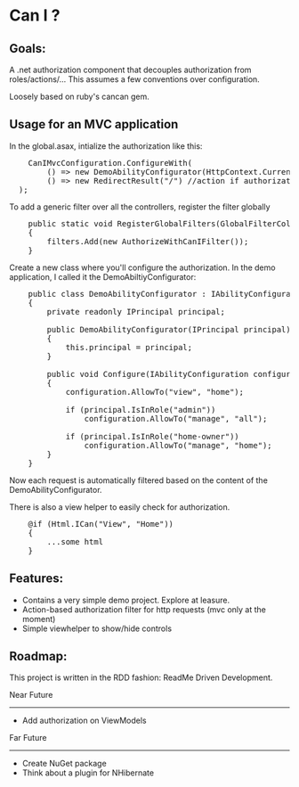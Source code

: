 Can I ?
=======

Goals:
------
A .net authorization component that decouples authorization from roles/actions/...
This assumes a few conventions over configuration.

Loosely based on ruby's cancan gem.

Usage for an MVC application
----------------------------
In the global.asax, intialize the authorization like this:
<pre lang='csharp'>
    CanIMvcConfiguration.ConfigureWith(
        () => new DemoAbilityConfigurator(HttpContext.Current.User), // we'll come to that
        () => new RedirectResult("/") //action if authorization fails
  );
</pre>

To add a generic filter over all the controllers, register the filter globally
<pre lang='csharp'>
    public static void RegisterGlobalFilters(GlobalFilterCollection filters)
    {
        filters.Add(new AuthorizeWithCanIFilter());
    }
</pre>

Create a new class where you'll configure the authorization. In the demo application, I called it the DemoAbiltiyConfigurator:
<pre lang='csharp'>
    public class DemoAbilityConfigurator : IAbilityConfigurator
    {
        private readonly IPrincipal principal;

        public DemoAbilityConfigurator(IPrincipal principal)
        {
            this.principal = principal;
        }

        public void Configure(IAbilityConfiguration configuration)
        {
            configuration.AllowTo("view", "home");

            if (principal.IsInRole("admin"))
                configuration.AllowTo("manage", "all");

            if (principal.IsInRole("home-owner"))
                configuration.AllowTo("manage", "home");
        }
    }
</pre>

Now each request is automatically filtered based on the content of the DemoAbilityConfigurator.

There is also a view helper to easily check for authorization.
<pre lang='csharp'>
	@if (Html.ICan("View", "Home"))
	{
		...some html
	}
</pre>

Features:
---------
- Contains a very simple demo project. Explore at leasure.
- Action-based authorization filter for http requests (mvc only at the moment)
- Simple viewhelper to show/hide controls

Roadmap:
--------
This project is written in the RDD fashion: ReadMe Driven Development.

Near Future
***********
- Add authorization on ViewModels

Far Future
**********
- Create NuGet package
- Think about a plugin for NHibernate
